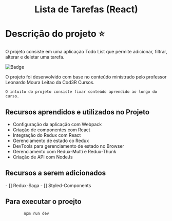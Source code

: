 <h1 align="center"> Lista de Tarefas (React) </h1>

# Descrição do projeto :star:

<p align="justify">O projeto consiste em uma aplicação Todo List que permite adicionar, filtrar, alterar e deletar uma tarefa.</p>

![Badge](https://img.shields.io/static/v1?label=react&message=framework&color=blue&style=for-the-badge&logo=REACT)

<p>O projeto foi desenvolvido com base no conteúdo ministrado pelo professor Leonardo Moura Leitao da Cod3R Cursos.</p>

    O intuito do projeto consiste fixar conteúdo aprendido ao longo do curso.
    
<h2>Recursos aprendidos e utilizados no Projeto</h2>
<p>
    <ul type="squad">
        <li>Configuração da aplicação com Webpack</li>
        <li>Criação de componentes com React</li>
        <li>Integração do Redux com React</li>
        <li>Gerenciamento de estado co Redux</li>
        <li>DevTools para gerenciamento de estado no Browser</li>
        <li>Gerenciamento com Redux-Multi e Redux-Thunk</li>
        <li>Criação de API com NodeJs</li>
    </ul>
</p>

<h2>Recursos a serem adicionados</h2>
- [] Redux-Saga
- [] Styled-Components


<h2>Para executar o proejto</h2>

            npm run dev
   
 
        
